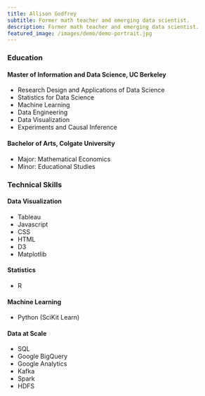 ```yaml
---
title: Allison Godfrey
subtitle: Former math teacher and emerging data scientist. 
description: Former math teacher and emerging data scientist. 
featured_image: /images/demo/demo-portrait.jpg
---
```


### Education

#### Master of Information and Data Science, **UC Berkeley**
* Research Design and Applications of Data Science
* Statistics for Data Science 
* Machine Learning 
* Data Engineering 
* Data Visualization
* Experiments and Causal Inference

#### Bachelor of Arts, **Colgate University**
* Major: Mathematical Economics
* Minor: Educational Studies

### Technical Skills 

#### Data Visualization
* Tableau 
* Javascript 
* CSS
* HTML
* D3
* Matplotlib

#### Statistics
* R 

#### Machine Learning
* Python (SciKit Learn)

#### Data at Scale 
* SQL
* Google BigQuery 
* Google Analytics 
* Kafka 
* Spark
* HDFS


<!-- ## Get Index

Journal is created and supported by [Jekyll Themes](https://jekyllthemes.io), and is available for $49.

<a href="https://jekyllthemes.io/theme/journal-personal-jekyll-theme" class="button button--large">Get This Theme</a>  -->
